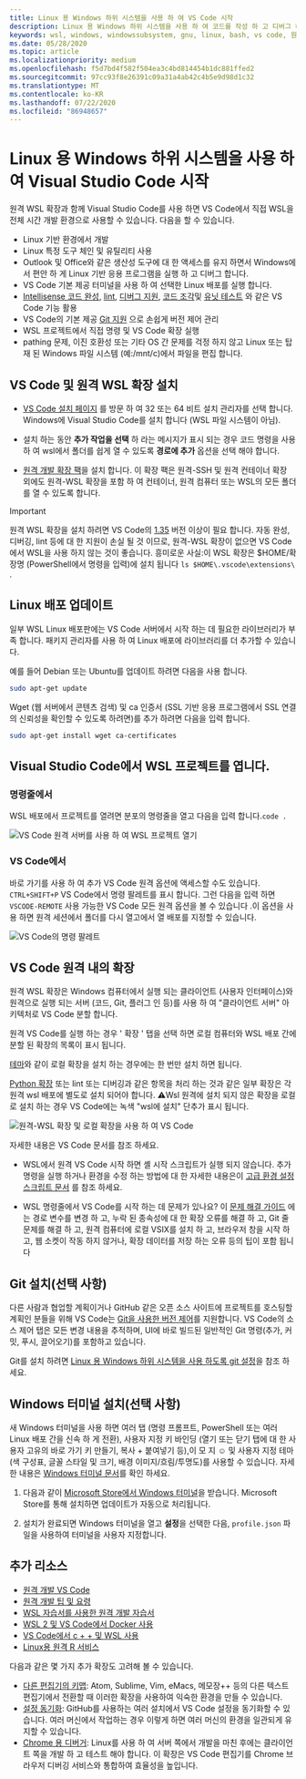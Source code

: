 ```yaml
---
title: Linux 용 Windows 하위 시스템을 사용 하 여 VS Code 시작
description: Linux 용 Windows 하위 시스템을 사용 하 여 코드를 작성 하 고 디버그 하 VS Code를 설정 하는 방법에 대해 알아봅니다.
keywords: wsl, windows, windowssubsystem, gnu, linux, bash, vs code, 원격 확장, 디버그, 경로, visual studio
ms.date: 05/28/2020
ms.topic: article
ms.localizationpriority: medium
ms.openlocfilehash: f5d7bd4f582f504ea3c4bd814454b1dc881ffed2
ms.sourcegitcommit: 97cc93f8e26391c09a31a4ab42c4b5e9d98d1c32
ms.translationtype: MT
ms.contentlocale: ko-KR
ms.lasthandoff: 07/22/2020
ms.locfileid: "86948657"
---
```

# <a name="get-started-using-visual-studio-code-with-windows-subsystem-for-linux"></a>Linux 용 Windows 하위 시스템을 사용 하 여 Visual Studio Code 시작

원격 WSL 확장과 함께 Visual Studio Code를 사용 하면 VS Code에서 직접 WSL을 전체 시간 개발 환경으로 사용할 수 있습니다. 다음을 할 수 있습니다.

* Linux 기반 환경에서 개발
* Linux 특정 도구 체인 및 유틸리티 사용
* Outlook 및 Office와 같은 생산성 도구에 대 한 액세스를 유지 하면서 Windows에서 편안 하 게 Linux 기반 응용 프로그램을 실행 하 고 디버그 합니다.
* VS Code 기본 제공 터미널을 사용 하 여 선택한 Linux 배포를 실행 합니다.
* [Intellisense 코드 완성](https://code.visualstudio.com/docs/editor/intellisense), [lint](https://code.visualstudio.com/docs/python/linting), [디버그 지원](https://code.visualstudio.com/docs/nodejs/nodejs-debugging), [코드 조각](https://code.visualstudio.com/docs/editor/userdefinedsnippets)및 [유닛 테스트](https://code.visualstudio.com/docs/python/testing) 와 같은 VS Code 기능 활용
* VS Code의 기본 제공 [Git 지원](https://code.visualstudio.com/docs/editor/versioncontrol#_git-support) 으로 손쉽게 버전 제어 관리
* WSL 프로젝트에서 직접 명령 및 VS Code 확장 실행
* pathing 문제, 이진 호환성 또는 기타 OS 간 문제를 걱정 하지 않고 Linux 또는 탑재 된 Windows 파일 시스템 (예:/mnt/c)에서 파일을 편집 합니다.

## <a name="install-vs-code-and-the-remote-wsl-extension"></a>VS Code 및 원격 WSL 확장 설치

* [VS Code 설치 페이지](https://code.visualstudio.com/download) 를 방문 하 여 32 또는 64 비트 설치 관리자를 선택 합니다. Windows에 Visual Studio Code를 설치 합니다 (WSL 파일 시스템이 아님).

* 설치 하는 동안 **추가 작업을 선택** 하 라는 메시지가 표시 되는 경우 코드 명령을 사용 하 여 wsl에서 폴더를 쉽게 열 수 있도록 **경로에 추가** 옵션을 선택 해야 합니다.

* [원격 개발 확장 팩](https://marketplace.visualstudio.com/items?itemName=ms-vscode-remote.vscode-remote-extensionpack)을 설치 합니다. 이 확장 팩은 원격-SSH 및 원격 컨테이너 확장 외에도 원격-WSL 확장을 포함 하 여 컨테이너, 원격 컴퓨터 또는 WSL의 모든 폴더를 열 수 있도록 합니다.

> [!IMPORTANT]
> 원격 WSL 확장을 설치 하려면 VS Code의 [1.35](https://code.visualstudio.com/updates/v1_35) 버전 이상이 필요 합니다. 자동 완성, 디버깅, lint 등에 대 한 지원이 손실 될 것 이므로, 원격-WSL 확장이 없으면 VS Code에서 WSL을 사용 하지 않는 것이 좋습니다. 흥미로운 사실:이 WSL 확장은 $HOME/확장명 (PowerShell에서 명령을 입력)에 설치 됩니다 `ls $HOME\.vscode\extensions\` .

## <a name="update-your-linux-distribution"></a>Linux 배포 업데이트

일부 WSL Linux 배포판에는 VS Code 서버에서 시작 하는 데 필요한 라이브러리가 부족 합니다. 패키지 관리자를 사용 하 여 Linux 배포에 라이브러리를 더 추가할 수 있습니다.

예를 들어 Debian 또는 Ubuntu를 업데이트 하려면 다음을 사용 합니다.

```bash
sudo apt-get update
```

Wget (웹 서버에서 콘텐츠 검색) 및 ca 인증서 (SSL 기반 응용 프로그램에서 SSL 연결의 신뢰성을 확인할 수 있도록 하려면)를 추가 하려면 다음을 입력 합니다.

```bash
sudo apt-get install wget ca-certificates
```

## <a name="open-a-wsl-project-in-visual-studio-code"></a>Visual Studio Code에서 WSL 프로젝트를 엽니다.

### <a name="from-the-command-line"></a>명령줄에서

WSL 배포에서 프로젝트를 열려면 분포의 명령줄을 열고 다음을 입력 합니다.`code .`

![VS Code 원격 서버를 사용 하 여 WSL 프로젝트 열기](../media/wsl-open-vs-code.gif)

### <a name="from-vs-code"></a>VS Code에서

바로 가기를 사용 하 여 추가 VS Code 원격 옵션에 액세스할 수도 있습니다. `CTRL+SHIFT+P` VS Code에서 명령 팔레트를 표시 합니다. 그런 다음을 입력 하면 `VSCODE-REMOTE` 사용 가능한 VS Code 모든 원격 옵션을 볼 수 있습니다 .이 옵션을 사용 하면 원격 세션에서 폴더를 다시 열고에서 열 배포를 지정할 수 있습니다.

![VS Code의 명령 팔레트](../media/vscode-remote-command-palette.png)

## <a name="extensions-inside-of-vs-code-remote"></a>VS Code 원격 내의 확장

원격 WSL 확장은 Windows 컴퓨터에서 실행 되는 클라이언트 (사용자 인터페이스)와 원격으로 실행 되는 서버 (코드, Git, 플러그 인 등)를 사용 하 여 "클라이언트 서버" 아키텍처로 VS Code 분할 합니다.

원격 VS Code를 실행 하는 경우 ' 확장 ' 탭을 선택 하면 로컬 컴퓨터와 WSL 배포 간에 분할 된 확장의 목록이 표시 됩니다.

[테마](https://marketplace.visualstudio.com/search?target=VSCode&category=Themes&sortBy=Installs)와 같이 로컬 확장을 설치 하는 경우에는 한 번만 설치 하면 됩니다.

[Python 확장](https://marketplace.visualstudio.com/items?itemName=ms-python.python) 또는 lint 또는 디버깅과 같은 항목을 처리 하는 것과 같은 일부 확장은 각 원격 wsl 배포에 별도로 설치 되어야 합니다. ⚠Wsl 원격에 설치 되지 않은 확장을 로컬로 설치 하는 경우 VS Code에는 녹색 "wsl에 설치" 단추가 표시 됩니다.

![원격-WSL 확장 및 로컬 확장을 사용 하 여 VS Code](../media/vscode-remote-wsl-extensions.png)

자세한 내용은 VS Code 문서를 참조 하세요.

* WSL에서 원격 VS Code 시작 하면 셸 시작 스크립트가 실행 되지 않습니다. 추가 명령을 실행 하거나 환경을 수정 하는 방법에 대 한 자세한 내용은이 [고급 환경 설정 스크립트 문서](https://code.visualstudio.com/docs/remote/wsl#_advanced-environment-setup-script) 를 참조 하세요.

* WSL 명령줄에서 VS Code를 시작 하는 데 문제가 있나요? 이 [문제 해결 가이드](https://code.visualstudio.com/docs/remote/troubleshooting#_fixing-problems-with-the-code-command-not-working) 에는 경로 변수를 변경 하 고, 누락 된 종속성에 대 한 확장 오류를 해결 하 고, Git 줄 문제를 해결 하 고, 원격 컴퓨터에 로컬 VSIX를 설치 하 고, 브라우저 창을 시작 하 고, 웹 소켓이 작동 하지 않거나, 확장 데이터를 저장 하는 오류 등의 팁이 포함 됩니다

## <a name="install-git-optional"></a>Git 설치(선택 사항)

다른 사람과 협업할 계획이거나 GitHub 같은 오픈 소스 사이트에 프로젝트를 호스팅할 계획인 분들을 위해 VS Code는 [Git을 사용한 버전 제어](https://code.visualstudio.com/docs/editor/versioncontrol#_git-support)를 지원합니다. VS Code의 소스 제어 탭은 모든 변경 내용을 추적하며, UI에 바로 빌드된 일반적인 Git 명령(추가, 커밋, 푸시, 끌어오기)를 포함하고 있습니다.

Git를 설치 하려면 [Linux 용 Windows 하위 시스템을 사용 하도록 git 설정](./wsl-git.md)을 참조 하세요.

## <a name="install-windows-terminal-optional"></a>Windows 터미널 설치(선택 사항)

새 Windows 터미널을 사용 하면 여러 탭 (명령 프롬프트, PowerShell 또는 여러 Linux 배포 간을 신속 하 게 전환), 사용자 지정 키 바인딩 (열기 또는 닫기 탭에 대 한 사용자 고유의 바로 가기 키 만들기, 복사 + 붙여넣기 등),이 모 지 ☺ 및 사용자 지정 테마 (색 구성표, 글꼴 스타일 및 크기, 배경 이미지/흐림/투명도)를 사용할 수 있습니다. 자세한 내용은 [Windows 터미널 문서](https://docs.microsoft.com/windows/terminal)를 확인 하세요.

1. 다음과 같이 [Microsoft Store에서 Windows 터미널](https://www.microsoft.com/store/apps/9n0dx20hk701)을 받습니다. Microsoft Store를 통해 설치하면 업데이트가 자동으로 처리됩니다.

2. 설치가 완료되면 Windows 터미널을 열고 **설정**을 선택한 다음, `profile.json` 파일을 사용하여 터미널을 사용자 지정합니다.

## <a name="additional-resources"></a>추가 리소스

* [원격 개발 VS Code](https://code.visualstudio.com/docs/remote/remote-overview)
* [원격 개발 팁 및 요령](https://code.visualstudio.com/docs/remote/troubleshooting)
* [WSL 자습서를 사용한 원격 개발 자습서](https://code.visualstudio.com/remote-tutorials/wsl/getting-started)
* [WSL 2 및 VS Code에서 Docker 사용](https://code.visualstudio.com/blogs/2020/03/02/docker-in-wsl2)
* [VS Code에서 c + + 및 WSL 사용](https://code.visualstudio.com/docs/cpp/config-wsl)
* [Linux용 원격 R 서비스](https://docs.microsoft.com/visualstudio/rtvs/setting-up-remote-r-service-on-linux?view=vs-2017)

다음과 같은 몇 가지 추가 확장도 고려해 볼 수 있습니다.

* [다른 편집기의 키맵](https://marketplace.visualstudio.com/search?target=VSCode&category=Keymaps&sortBy=Downloads): Atom, Sublime, Vim, eMacs, 메모장++ 등의 다른 텍스트 편집기에서 전환할 때 이러한 확장을 사용하여 익숙한 환경을 만들 수 있습니다.
* [설정 동기화](https://marketplace.visualstudio.com/items?itemName=Shan.code-settings-sync): GitHub를 사용하는 여러 설치에서 VS Code 설정을 동기화할 수 있습니다. 여러 머신에서 작업하는 경우 이렇게 하면 여러 머신의 환경을 일관되게 유지할 수 있습니다.
* [Chrome 용 디버거](https://code.visualstudio.com/blogs/2016/02/23/introducing-chrome-debugger-for-vs-code): Linux를 사용 하 여 서버 쪽에서 개발을 마친 후에는 클라이언트 쪽을 개발 하 고 테스트 해야 합니다. 이 확장은 VS Code 편집기를 Chrome 브라우저 디버깅 서비스와 통합하여 효율성을 높입니다.
